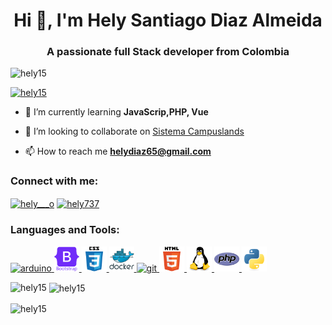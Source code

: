 <h1 align="center">Hi 👋, I'm Hely Santiago Diaz Almeida</h1>
<h3 align="center">A passionate full Stack developer from Colombia</h3>

<p align="left"> <img src="https://komarev.com/ghpvc/?username=hely15&label=Profile%20views&color=0e75b6&style=flat" alt="hely15" /> </p>

<p align="left"> <a href="https://github.com/ryo-ma/github-profile-trophy"><img src="https://github-profile-trophy.vercel.app/?username=hely15" alt="hely15" /></a> </p>

- 🌱 I’m currently learning **JavaScrip,PHP, Vue**

- 👯 I’m looking to collaborate on [Sistema Campuslands](https://github.com/hely15/MenuCampus)

- 📫 How to reach me **helydiaz65@gmail.com**

<h3 align="left">Connect with me:</h3>
<p align="left">
<a href="https://instagram.com/hely____o" target="blank"><img align="center" src="https://raw.githubusercontent.com/rahuldkjain/github-profile-readme-generator/master/src/images/icons/Social/instagram.svg" alt="hely___o" height="30" width="40" /></a>
<a href="https://discord.gg/hely737" target="blank"><img align="center" src="https://raw.githubusercontent.com/rahuldkjain/github-profile-readme-generator/master/src/images/icons/Social/discord.svg" alt="hely737" height="30" width="40" /></a>
</p>

<h3 align="left">Languages and Tools:</h3>
<p align="left"> <a href="https://www.arduino.cc/" target="_blank" rel="noreferrer"> <img src="https://cdn.worldvectorlogo.com/logos/arduino-1.svg" alt="arduino" width="40" height="40"/> </a> <a href="https://getbootstrap.com" target="_blank" rel="noreferrer"> <img src="https://raw.githubusercontent.com/devicons/devicon/master/icons/bootstrap/bootstrap-plain-wordmark.svg" alt="bootstrap" width="40" height="40"/> </a> <a href="https://www.w3schools.com/css/" target="_blank" rel="noreferrer"> <img src="https://raw.githubusercontent.com/devicons/devicon/master/icons/css3/css3-original-wordmark.svg" alt="css3" width="40" height="40"/> </a> <a href="https://www.docker.com/" target="_blank" rel="noreferrer"> <img src="https://raw.githubusercontent.com/devicons/devicon/master/icons/docker/docker-original-wordmark.svg" alt="docker" width="40" height="40"/> </a> <a href="https://git-scm.com/" target="_blank" rel="noreferrer"> <img src="https://www.vectorlogo.zone/logos/git-scm/git-scm-icon.svg" alt="git" width="40" height="40"/> </a> <a href="https://www.w3.org/html/" target="_blank" rel="noreferrer"> <img src="https://raw.githubusercontent.com/devicons/devicon/master/icons/html5/html5-original-wordmark.svg" alt="html5" width="40" height="40"/> </a> <a href="https://www.linux.org/" target="_blank" rel="noreferrer"> <img src="https://raw.githubusercontent.com/devicons/devicon/master/icons/linux/linux-original.svg" alt="linux" width="40" height="40"/> </a> <a href="https://www.php.net" target="_blank" rel="noreferrer"> <img src="https://raw.githubusercontent.com/devicons/devicon/master/icons/php/php-original.svg" alt="php" width="40" height="40"/> </a> <a href="https://www.python.org" target="_blank" rel="noreferrer"> <img src="https://raw.githubusercontent.com/devicons/devicon/master/icons/python/python-original.svg" alt="python" width="40" height="40"/> </a> </p>

<p><img align="left" src="https://github-readme-stats.vercel.app/api/top-langs?username=hely15&show_icons=true&locale=en&layout=compact" alt="hely15" /></p>

<p>&nbsp;<img align="center" src="https://github-readme-stats.vercel.app/api?username=hely15&show_icons=true&locale=en" alt="hely15" /></p>

<p><img align="center" src="https://github-readme-streak-stats.herokuapp.com/?user=hely15&" alt="hely15" /></p>

